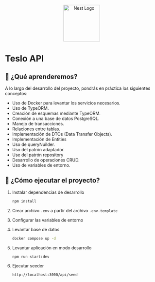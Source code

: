 <p align="center">
  <a href="http://nestjs.com/" target="blank"><img src="https://nestjs.com/img/logo-small.svg" width="120" alt="Nest Logo" /></a>
</p>

# Teslo API

## 🧠 ¿Qué aprenderemos?

A lo largo del desarrollo del proyecto, pondrás en práctica los siguientes conceptos:

* Uso de Docker para levantar los servicios necesarios.
* Uso de TypeORM.
* Creación de esquemas mediante TypeORM.
* Conexión a una base de datos PostgreSQL.
* Manejo de transacciones.
* Relaciones entre tablas.
* Implementación de DTOs (Data Transfer Objects).
* Implementación de Entities
* Uso de queryNuilder.
* Uso del patrón adaptador.
* Use del patrón repository
* Desarrollo de operaciones CRUD.
* Uso de variables de entorno.

## 🚀 ¿Cómo ejecutar el proyecto?

1. Instalar dependencias de desarrollo

    ```bash
    npm install
    ```

2. Crear archivo `.env` a partir del archivo `.env.template`
3. Configurar las variables de entorno
4. Levantar base de datos

    ```bash
    docker compose up -d
    ```

5. Levantar aplicación en modo desarrollo

    ```bash
    npm run start:dev
    ```

6. Ejecutar seeder

    ```bash
    http://localhost:3000/api/seed
    ```

